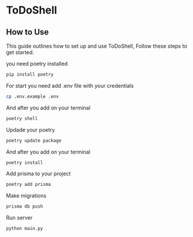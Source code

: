 # ToDoShell

## How to Use
This guide outlines how to set up and use ToDoShell, Follow these steps to get started.

you need poetry installed

```bash
pip install poetry
```

For start you need add .env file with your credentials

```bash
cp .env.example .env
```

And after you add on your terminal

```bash
poetry shell
```

Updade your poetry

```bash
poetry update package
```

And after you add on your terminal

```bash
poetry install
```
Add prisma to your project

```bash
poetry add prisma
```

Make migrations

```bash
prisma db push
```

Run server

```bash
python main.py
```
